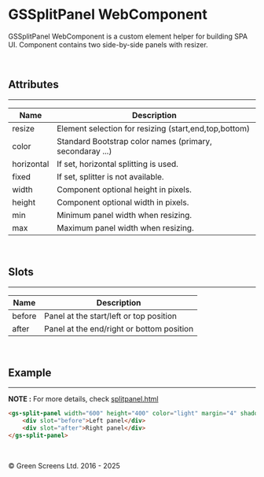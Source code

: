 # GSSplitPanel WebComponent

GSSplitPanel WebComponent is a custom element helper for building SPA UI.
Component contains two side-by-side panels with resizer.

<br>

## Attributes
---

| Name               | Description                                                   |
|--------------------|---------------------------------------------------------------|
| resize             | Element selection for resizing (start,end,top,bottom)         |
| color              | Standard Bootstrap color names (primary, secondaray ...)      |
| horizontal         | If set, horizontal splitting is used.                         | 
| fixed              | If set, splitter is not available.                            | 
| width              | Component optional height in pixels.                          | 
| height             | Component optional width in pixels.                           | 
| min                | Minimum panel width when resizing.                            | 
| max                | Maximum panel width when resizing.                            | 

<br>


## Slots
---

| Name               | Description                                                   |
|--------------------|---------------------------------------------------------------|
| before             | Panel at the start/left or top position                       |
| after              | Panel at the end/right or bottom position                     |
        
<br>

## Example
---

**NOTE :** 
For more details, check [splitpanel.html](../../demos/splitpanel.html)


```html
<gs-split-panel width="600" height="400" color="light" margin="4" shadow border >
    <div slot="before">Left panel</div>
    <div slot="after">Right panel</div>
</gs-split-panel>   
```

<br>

&copy; Green Screens Ltd. 2016 - 2025
